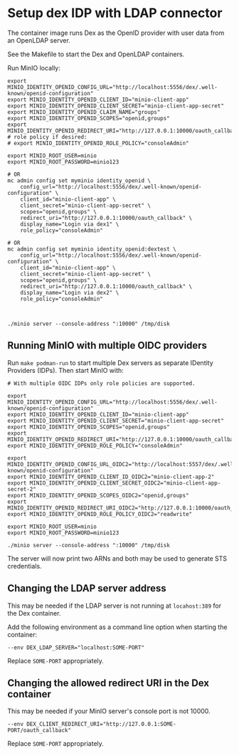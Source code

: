 # Setup dex IDP with LDAP connector

The container image runs Dex as the OpenID provider with user data from an OpenLDAP server.

See the Makefile to start the Dex and OpenLDAP containers.

Run MinIO locally:

```shell
export MINIO_IDENTITY_OPENID_CONFIG_URL="http://localhost:5556/dex/.well-known/openid-configuration"
export MINIO_IDENTITY_OPENID_CLIENT_ID="minio-client-app"
export MINIO_IDENTITY_OPENID_CLIENT_SECRET="minio-client-app-secret"
export MINIO_IDENTITY_OPENID_CLAIM_NAME="groups"
export MINIO_IDENTITY_OPENID_SCOPES="openid,groups"
export MINIO_IDENTITY_OPENID_REDIRECT_URI="http://127.0.0.1:10000/oauth_callback"
# role policy if desired:
# export MINIO_IDENTITY_OPENID_ROLE_POLICY="consoleAdmin"

export MINIO_ROOT_USER=minio
export MINIO_ROOT_PASSWORD=minio123

# OR
mc admin config set myminio identity_openid \
    config_url="http://localhost:5556/dex/.well-known/openid-configuration" \
    client_id="minio-client-app" \
    client_secret="minio-client-app-secret" \
    scopes="openid,groups" \
    redirect_uri="http://127.0.0.1:10000/oauth_callback" \
    display_name="Login via dex1" \
    role_policy="consoleAdmin"

# OR
mc admin config set myminio identity_openid:dextest \
    config_url="http://localhost:5556/dex/.well-known/openid-configuration" \
    client_id="minio-client-app" \
    client_secret="minio-client-app-secret" \
    scopes="openid,groups" \
    redirect_uri="http://127.0.0.1:10000/oauth_callback" \
    display_name="Login via dex2" \
    role_policy="consoleAdmin"



./minio server --console-address ":10000" /tmp/disk
```

## Running MinIO with multiple OIDC providers

Run `make podman-run` to start multiple Dex servers as separate IDentity Providers (IDPs). Then start MinIO with:

```
# With multiple OIDC IDPs only role policies are supported.

export MINIO_IDENTITY_OPENID_CONFIG_URL="http://localhost:5556/dex/.well-known/openid-configuration"
export MINIO_IDENTITY_OPENID_CLIENT_ID="minio-client-app"
export MINIO_IDENTITY_OPENID_CLIENT_SECRET="minio-client-app-secret"
export MINIO_IDENTITY_OPENID_SCOPES="openid,groups"
export MINIO_IDENTITY_OPENID_REDIRECT_URI="http://127.0.0.1:10000/oauth_callback"
export MINIO_IDENTITY_OPENID_ROLE_POLICY="consoleAdmin"

export MINIO_IDENTITY_OPENID_CONFIG_URL_OIDC2="http://localhost:5557/dex/.well-known/openid-configuration"
export MINIO_IDENTITY_OPENID_CLIENT_ID_OIDC2="minio-client-app-2"
export MINIO_IDENTITY_OPENID_CLIENT_SECRET_OIDC2="minio-client-app-secret-2"
export MINIO_IDENTITY_OPENID_SCOPES_OIDC2="openid,groups"
export MINIO_IDENTITY_OPENID_REDIRECT_URI_OIDC2="http://127.0.0.1:10000/oauth_callback"
export MINIO_IDENTITY_OPENID_ROLE_POLICY_OIDC2="readwrite"

export MINIO_ROOT_USER=minio
export MINIO_ROOT_PASSWORD=minio123

./minio server --console-address ":10000" /tmp/disk
```

The server will now print two ARNs and both may be used to generate STS credentials.

## Changing the LDAP server address

This may be needed if the LDAP server is not running at `locahost:389` for the Dex container.

Add the following environment as a command line option when starting the container:


```
--env DEX_LDAP_SERVER="localhost:SOME-PORT"
```

Replace `SOME-PORT` appropriately.

## Changing the allowed redirect URI in the Dex container

This may be needed if your MinIO server's console port is not 10000.

```
--env DEX_CLIENT_REDIRECT_URI="http://127.0.0.1:SOME-PORT/oauth_callback"
```

Replace `SOME-PORT` appropriately.

